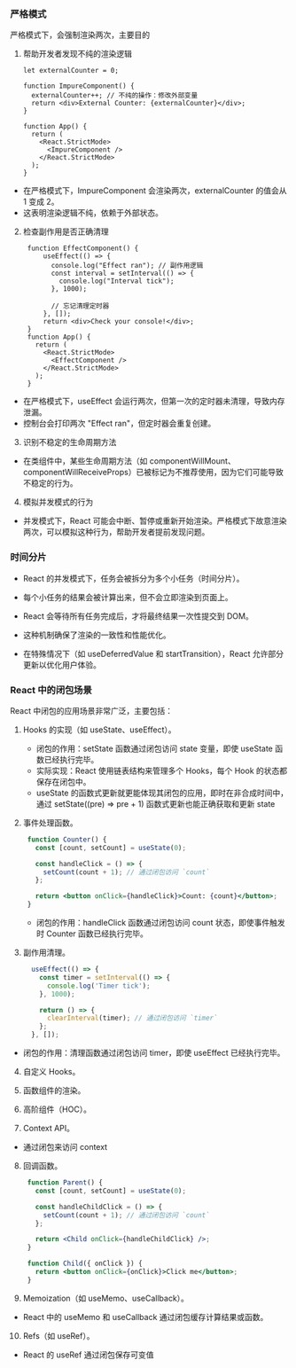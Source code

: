 ### 严格模式
严格模式下，会强制渲染两次，主要目的
1. 帮助开发者发现不纯的渲染逻辑
    ```tsx
    let externalCounter = 0;

    function ImpureComponent() {
      externalCounter++; // 不纯的操作：修改外部变量
      return <div>External Counter: {externalCounter}</div>;
    }

    function App() {
      return (
        <React.StrictMode>
          <ImpureComponent />
        </React.StrictMode>
      );
    }
    ```

  - 在严格模式下，ImpureComponent 会渲染两次，externalCounter 的值会从 1 变成 2。
  - 这表明渲染逻辑不纯，依赖于外部状态。

2. 检查副作用是否正确清理
   ```tsx
    function EffectComponent() {
        useEffect(() => {
          console.log("Effect ran"); // 副作用逻辑
          const interval = setInterval(() => {
            console.log("Interval tick");
          }, 1000);

          // 忘记清理定时器
        }, []);
        return <div>Check your console!</div>;
    }
    function App() {
      return (
        <React.StrictMode>
          <EffectComponent />
        </React.StrictMode>
      );
    }
   ```

  - 在严格模式下，useEffect 会运行两次，但第一次的定时器未清理，导致内存泄漏。
  - 控制台会打印两次 "Effect ran"，但定时器会重复创建。

3. 识别不稳定的生命周期方法
  - 在类组件中，某些生命周期方法（如 componentWillMount、componentWillReceiveProps）已被标记为不推荐使用，因为它们可能导致不稳定的行为。
4. 模拟并发模式的行为
  - 并发模式下，React 可能会中断、暂停或重新开始渲染。严格模式下故意渲染两次，可以模拟这种行为，帮助开发者提前发现问题。
  
### 时间分片
- React 的并发模式下，任务会被拆分为多个小任务（时间分片）。

- 每个小任务的结果会被计算出来，但不会立即渲染到页面上。

- React 会等待所有任务完成后，才将最终结果一次性提交到 DOM。

- 这种机制确保了渲染的一致性和性能优化。

- 在特殊情况下（如 useDeferredValue 和 startTransition），React 允许部分更新以优化用户体验。

### React 中的闭包场景
React 中闭包的应用场景非常广泛，主要包括：

1. Hooks 的实现（如 useState、useEffect）。
    - 闭包的作用：setState 函数通过闭包访问 state 变量，即使 useState 函数已经执行完毕。
    - 实际实现：React 使用链表结构来管理多个 Hooks，每个 Hook 的状态都保存在闭包中。
    - useState 的函数式更新就更能体现其闭包的应用，即时在非合成时间中，通过 setState((pre) => pre + 1) 函数式更新也能正确获取和更新 state
2. 事件处理函数。
   ```jsx
    function Counter() {
      const [count, setCount] = useState(0);

      const handleClick = () => {
        setCount(count + 1); // 通过闭包访问 `count`
      };

      return <button onClick={handleClick}>Count: {count}</button>;
    }
   ```

   - 闭包的作用：handleClick 函数通过闭包访问 count 状态，即使事件触发时 Counter 函数已经执行完毕。
3. 副作用清理。
    ```jsx
      useEffect(() => {
        const timer = setInterval(() => {
          console.log('Timer tick');
        }, 1000);

        return () => {
          clearInterval(timer); // 通过闭包访问 `timer`
        };
      }, []);
    ```

  - 闭包的作用：清理函数通过闭包访问 timer，即使 useEffect 已经执行完毕。
4. 自定义 Hooks。

5. 函数组件的渲染。

6. 高阶组件（HOC）。

7. Context API。
  - 通过闭包来访问 context
8. 回调函数。
   ```jsx
    function Parent() {
      const [count, setCount] = useState(0);

      const handleChildClick = () => {
        setCount(count + 1); // 通过闭包访问 `count`
      };

      return <Child onClick={handleChildClick} />;
    }

    function Child({ onClick }) {
      return <button onClick={onClick}>Click me</button>;
    }
   ```

9.  Memoization（如 useMemo、useCallback）。
  - React 中的 useMemo 和 useCallback 通过闭包缓存计算结果或函数。
10. Refs（如 useRef）。
  - React 的 useRef 通过闭包保存可变值